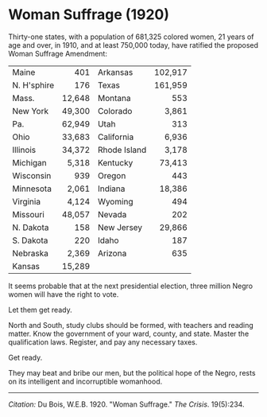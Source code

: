 <!--
title:   Woman Suffrage
author:  Du Bois, W.E.B.
journal: The Crisis
year:    1920
volume:  19
issue:   5
pages:   234
-->
# Woman Suffrage (1920)

Thirty-one states, with a population of 681,325 colored women, 21 years of age and over, in 1910, and at least 750,000 today, have ratified the proposed Woman Suffrage Amendment:

|               |       |               |         |
| ------------- | ----: | ------------- | ------: |
| Maine         | 401   | Arkansas      | 102,917 |
| N. H'sphire  | 176   | Texas        | 161,959 |
| Mass.        | 12,648 | Montana      | 553     |
| New York     | 49,300 | Colorado     | 3,861   |
| Pa.          | 62,949 | Utah         | 313     |
| Ohio         | 33,683 | California   | 6,936   |
| Illinois     | 34,372 | Rhode Island | 3,178   |
| Michigan     | 5,318  | Kentucky     | 73,413  |
| Wisconsin    | 939    | Oregon       | 443     |
| Minnesota    | 2,061  | Indiana      | 18,386  |
| Virginia     | 4,124  | Wyoming      | 494     |
| Missouri     | 48,057 | Nevada       | 202     |
| N. Dakota    | 158    | New Jersey   | 29,866  |
| S. Dakota    | 220    | Idaho        | 187     |
| Nebraska     | 2,369  | Arizona      | 635     |
| Kansas       | 15,289 |              |         |

It seems probable that at the next presidential election, three million Negro women will have the right to vote.

Let them get ready.

North and South, study clubs should be formed, with teachers and reading matter. Know the government of your ward, county, and state. Master the qualification laws. Register, and pay any necessary taxes.

Get ready.

They may beat and bribe our men, but the political hope of the Negro, rests on its intelligent and incorruptible womanhood.

 ______________
*Citation:* Du Bois, W.E.B. 1920. "Woman Suffrage." *The Crisis*. 19(5):234.